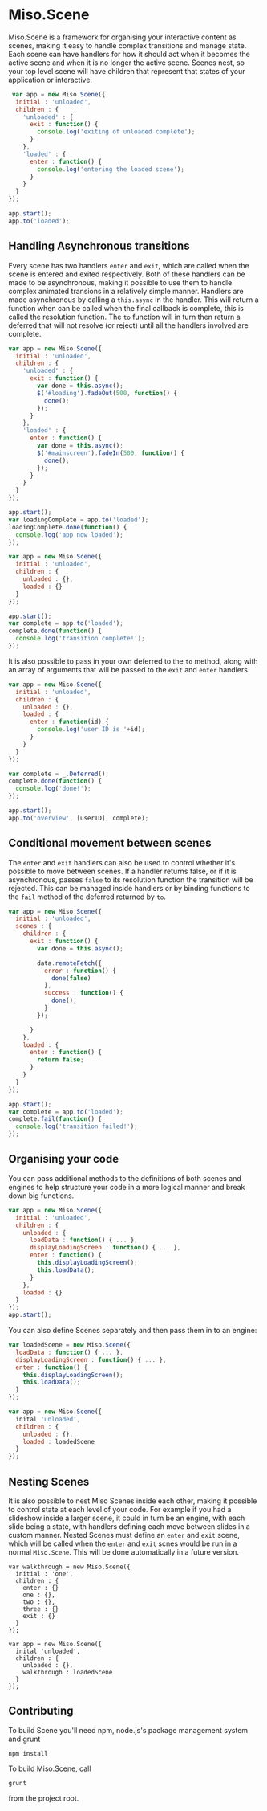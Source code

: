 # Miso.Scene #

Miso.Scene is a framework for organising your interactive content as scenes, making it easy to handle complex transitions and manage state. Each scene can have handlers for how it should act when it becomes the active scene and when it is no longer the active scene. Scenes nest, so your top level scene will have children that represent that states of your application or interactive.

```javascript
 var app = new Miso.Scene({
  initial : 'unloaded',
  children : {
    'unloaded' : {
      exit : function() {
        console.log('exiting of unloaded complete');
      }
    },
    'loaded' : {
      enter : function() {
        console.log('entering the loaded scene');
      }
    }
  }
});

app.start();
app.to('loaded');
```

## Handling Asynchronous transitions ##

Every scene has two handlers `enter` and `exit`, which are called when the
scene is entered and exited respectively. Both of these handlers can be made to be asynchronous, making it possible to use them to handle complex animated transions in a relatively simple manner. Handlers are made asynchronous by calling a `this.async` in the handler. This will return a function when can be called when the final callback is complete, this is called the resolution function. The `to` function will in turn then return a deferred that will not resolve (or reject) until all the handlers involved are complete.

```javascript
var app = new Miso.Scene({
  initial : 'unloaded',
  children : {
    'unloaded' : {
      exit : function() {
        var done = this.async();
        $('#loading').fadeOut(500, function() {
          done();
        });
      }
    },
    'loaded' : {
      enter : function() {
        var done = this.async();
        $('#mainscreen').fadeIn(500, function() {
          done();
        });
      }
    }
  }
});

app.start();
var loadingComplete = app.to('loaded');
loadingComplete.done(function() {
  console.log('app now loaded');
});
```


```javascript
var app = new Miso.Scene({
  initial : 'unloaded',
  children : {
    unloaded : {},
    loaded : {}
  }
});

app.start();
var complete = app.to('loaded');
complete.done(function() {
  console.log('transition complete!');
});
```

It is also possible to pass in your own deferred to the `to` method, along with an array of arguments that will be passed to the `exit` and `enter` handlers.

```javascript
var app = new Miso.Scene({
  initial : 'unloaded',
  children : {
    unloaded : {},
    loaded : {
      enter : function(id) {
        console.log('user ID is '+id);
      }
    }
  }
});

var complete = _.Deferred();
complete.done(function() { 
  console.log('done!');
});

app.start();
app.to('overview', [userID], complete);
```

## Conditional movement between scenes ##

The `enter` and `exit` handlers can also be used to control whether it's possible to move between scenes. If a handler returns false, or if it is asynchronous, passes `false` to its resolution function the transition will be rejected. This can be managed inside handlers or by binding functions to the `fail` method of the deferred returned by `to`.

```javascript
var app = new Miso.Scene({
  initial : 'unloaded',
  scenes : {
    children : {
      exit : function() {
        var done = this.async();

        data.remoteFetch({
          error : function() {
            done(false)
          },
          success : function() {
            done();
          }
        });

      }
    },
    loaded : {
      enter : function() {
        return false;
      }
    }
  }
});

app.start();
var complete = app.to('loaded');
complete.fail(function() {
  console.log('transition failed!');
});
```

## Organising your code ##

You can pass additional methods to the definitions of both scenes and engines to help structure your code in a more logical manner and break down big functions.

```javascript
var app = new Miso.Scene({
  initial : 'unloaded',
  children : {
    unloaded : {
      loadData : function() { ... },
      displayLoadingScreen : function() { ... },
      enter : function() {
        this.displayLoadingScreen();
        this.loadData();
      }
    },
    loaded : {}
  }
});
app.start();
```

You can also define Scenes separately and then pass them in to an engine:

```javascript
var loadedScene = new Miso.Scene({
  loadData : function() { ... },
  displayLoadingScreen : function() { ... },
  enter : function() {
    this.displayLoadingScreen();
    this.loadData();
  }
});

var app = new Miso.Scene({
  inital 'unloaded',
  children : {
    unloaded : {},
    loaded : loadedScene
  }
});
```

## Nesting Scenes ##

It is also possible to nest Miso Scenes inside each other, making it possible to control state at each level of your code. For example if you had a slideshow inside a larger scene, it could in turn be an engine, with each slide being a state, with handlers defining each move between slides in a custom manner. Nested Scenes must define an `enter` and `exit` scene, which will be called when the `enter` and `exit` scnes would be run in a normal `Miso.Scene`. This will be done automatically in a future version.

```javscript
var walkthrough = new Miso.Scene({
  initial : 'one',
  children : {
    enter : {}
    one : {},
    two : {},
    three : {}
    exit : {}
  }
});

var app = new Miso.Scene({
  inital 'unloaded',
  children : {
    unloaded : {},
    walkthrough : loadedScene
  }
});
```

## Contributing ##

To build Scene you'll need npm, node.js's package management system and grunt

`npm install`

To build Miso.Scene, call

`grunt`

from the project root.

